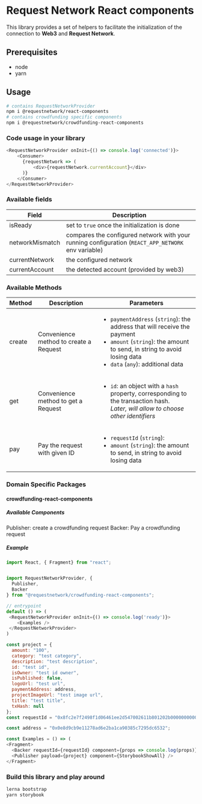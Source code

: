 # Request Network React components

This library provides a set of helpers to facilitate the initialization of the connection to **Web3** and **Request Network**. 

## Prerequisites

- node
- yarn

## Usage

```sh
# contains RequestNetworkProvider
npm i @requestnetwork/react-components
# contains crowdfunding specific components
npm i @requestnetwork/crowdfunding-react-components
```

### Code usage in your library 
```javascript
<RequestNetworkProvider onInit={() => console.log('connected')}>
    <Consumer>
      {requestNetwork => (
          <div>{requestNetwork.currentAccount}</div>
      )}
    </Consumer>
</RequestNetworkProvider>
```

### Available fields

|Field|Description|
|---|---|
|isReady|set to `true` once the initialization is done|
|networkMismatch|compares the configured network with your running configuration (`REACT_APP_NETWORK` env variable)|
|currentNetwork|the configured network|
|currentAccount|the detected account (provided by web3)|

### Available Methods

|Method|Description|Parameters|
|---|---|---|
|create|Convenience method to create a Request| <ul><li>`paymentAddress` (`string`): the address that will receive the payment</li><li>`amount` (`string`): the amount to send, in string to avoid losing data</li><li>`data` (`any`): additional data</li></ul> |
|get|Convenience method to get a Request|<ul><li>`id`: an object with a `hash` property, corresponding to the transaction hash. <br>*Later, will allow to choose other identifiers*</li></ul>|
|pay|Pay the request with given ID|<ul><li>`requestId` (`string`): </li><li>`amount` (`string`): the amount to send, in string to avoid losing data</li></ul>|


### Domain Specific Packages

#### crowdfunding-react-components

##### Available Components
Publisher: create a crowdfunding request
Backer: Pay a crowdfunding request

##### Example

```js
import React, { Fragment} from "react";


import RequestNetworkProvider, {
  Publisher,
  Backer
} from "@requestnetwork/crowdfunding-react-components";

// entrypoint
default () => (
 <RequestNetworkProvider onInit={() => console.log('ready')}>
    <Examples />
 </RequestNetworkProvider>
)

const project = {
  amount: "100",
  category: "test category",
  description: "test description",
  id: "test id",
  isOwner: "test id owner",
  isPublished: false,
  logoUrl: "test url",
  paymentAddress: address,
  projectImageUrl: "test image url",
  title: "test title",
  txHash: null
};
const requestId = "0x8fc2e7f2498f1d06461ee2d547002611b801202b000000000000000000000640";

const address = "0x0e8d9cb9e11278ad6e2ba1ca90385c7295dc6532";

const Examples = () => (
<Fragment>
  <Backer requestId={requestId} component={props => console.log(props)} />
  <Publisher payload={project} component={StorybookShowAll} />
</Fragment>
```

### Build this library and play around
```sh
lerna bootstrap
yarn storybook
```
